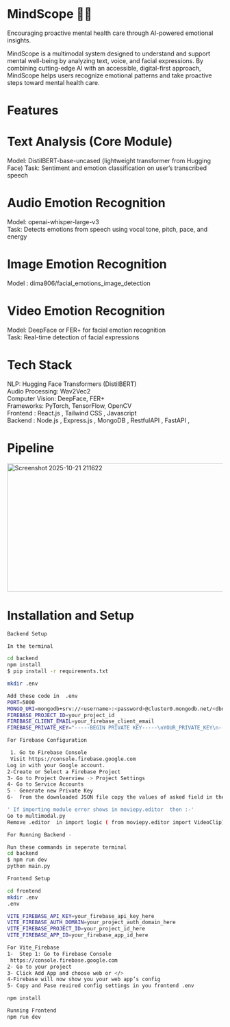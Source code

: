 # MindScope 🧠✨

Encouraging proactive mental health care through AI-powered emotional insights.

MindScope is a multimodal system designed to understand and support mental well-being by analyzing text, voice, and facial expressions. By combining cutting-edge AI with an accessible, digital-first approach, MindScope helps users recognize emotional patterns and take proactive steps toward mental health care.

# Features

# Text Analysis (Core Module)

Model: DistilBERT-base-uncased (lightweight transformer from Hugging Face)
Task: Sentiment and emotion classification on user’s transcribed speech

# Audio Emotion Recognition 

Model: openai-whisper-large-v3 <br>
Task: Detects emotions from speech using vocal tone, pitch, pace, and energy

# Image Emotion Recognition

Model : dima806/facial_emotions_image_detection

# Video Emotion Recognition 


Model: DeepFace or FER+ for facial emotion recognition <br>
Task: Real-time detection of facial expressions <br>

# Tech Stack

NLP: Hugging Face Transformers (DistilBERT) <br>
Audio Processing: Wav2Vec2 <br>
Computer Vision: DeepFace, FER+ <br>
Frameworks: PyTorch, TensorFlow, OpenCV <br>
Frontend : React.js , Tailwind CSS , Javascript <br>
Backend : Node.js , Express.js , MongoDB , RestfulAPI , FastAPI , 

# Pipeline <br>
<img width="518" height="299" alt="Screenshot 2025-10-21 211622" src="https://github.com/user-attachments/assets/67b2c090-8d0b-40b9-ab39-5d9943ef9cd5" />

# Installation and Setup 
```bash
Backend Setup

In the terminal 

cd backend
npm install
$ pip install -r requirements.txt

mkdir .env

Add these code in  .env
PORT=5000                   
MONGO_URI=mongodb+srv://<username>:<password>@cluster0.mongodb.net/<dbname>
FIREBASE_PROJECT_ID=your_project_id
FIREBASE_CLIENT_EMAIL=your_firebase_client_email
FIREBASE_PRIVATE_KEY="-----BEGIN PRIVATE KEY-----\nYOUR_PRIVATE_KEY\n-----END PRIVATE KEY-----\n"

For Firebase Configuration

 1. Go to Firebase Console
 Visit https://console.firebase.google.com
Log in with your Google account.
2-Create or Select a Firebase Project
3- Go to Project Overview -> Project Settings
4- Go to Service Accounts
5 - Generate new Private Key
6-  From the downloaded JSON file copy the values of asked field in the env and paste there respectively

' If importing module error shows in moviepy.editor  then :-'
Go to multimodal.py
Remove .editor  in import logic ( from moviepy.editor import VideoClip)

For Running Backend -

Run these commands in seperate terminal
cd backend
$ npm run dev
python main.py 

Frontend Setup

cd frontend
mkdir .env
.env

VITE_FIREBASE_API_KEY=your_firebase_api_key_here
VITE_FIREBASE_AUTH_DOMAIN=your_project_auth_domain_here
VITE_FIREBASE_PROJECT_ID=your_project_id_here
VITE_FIREBASE_APP_ID=your_firebase_app_id_here

For Vite_Firebase
1-  Step 1: Go to Firebase Console
 https://console.firebase.google.com
2- Go to your project
3- Click Add App and choose web or </>
4-Firebase will now show you your web app’s config
5- Copy and Pase reuired config settings in you frontend .env

npm install

Running Frontend
npm run dev 










